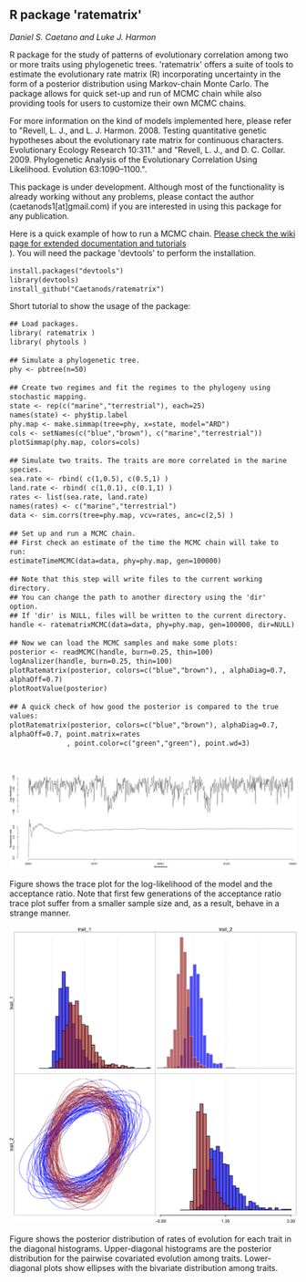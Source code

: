 ## R package 'ratematrix'

*Daniel S. Caetano and Luke J. Harmon*

R package for the study of patterns of evolutionary correlation among two or more traits using phylogenetic trees. 'ratematrix' offers a suite of tools to estimate the evolutionary rate matrix (R) incorporating uncertainty in the form of a posterior distribution using Markov-chain Monte Carlo. The package allows for quick set-up and run of MCMC chain while also providing tools for users to customize their own MCMC chains.

For more information on the kind of models implemented here, please refer to "Revell, L. J., and L. J. Harmon. 2008. Testing quantitative genetic hypotheses about the evolutionary rate matrix for continuous characters. Evolutionary Ecology Research 10:311." and "Revell, L. J., and D. C. Collar. 2009. Phylogenetic Analysis of the Evolutionary Correlation Using Likelihood. Evolution 63:1090–1100.".

This package is under development. Although most of the functionality is already working without any problems, please contact the author (caetanods1[at]gmail.com) if you are interested in using this package for any publication.

Here is a quick example of how to run a MCMC chain. [Please check the wiki page for extended documentation and tutorials](https://github.com/Caetanods/ratematrix/wiki/Home)<br/>). You will need the package 'devtools' to perform the installation.
```
install.packages("devtools")
library(devtools)
install_github("Caetanods/ratematrix")
```

Short tutorial to show the usage of the package:
```
## Load packages.
library( ratematrix )
library( phytools )

## Simulate a phylogenetic tree.
phy <- pbtree(n=50)

## Create two regimes and fit the regimes to the phylogeny using stochastic mapping.
state <- rep(c("marine","terrestrial"), each=25)
names(state) <- phy$tip.label
phy.map <- make.simmap(tree=phy, x=state, model="ARD")
cols <- setNames(c("blue","brown"), c("marine","terrestrial"))
plotSimmap(phy.map, colors=cols)

## Simulate two traits. The traits are more correlated in the marine species.
sea.rate <- rbind( c(1,0.5), c(0.5,1) )
land.rate <- rbind( c(1,0.1), c(0.1,1) )
rates <- list(sea.rate, land.rate)
names(rates) <- c("marine","terrestrial")
data <- sim.corrs(tree=phy.map, vcv=rates, anc=c(2,5) )

## Set up and run a MCMC chain.
## First check an estimate of the time the MCMC chain will take to run:
estimateTimeMCMC(data=data, phy=phy.map, gen=100000)

## Note that this step will write files to the current working directory.
## You can change the path to another directory using the 'dir' option.
## If 'dir' is NULL, files will be written to the current directory.
handle <- ratematrixMCMC(data=data, phy=phy.map, gen=100000, dir=NULL)

## Now we can load the MCMC samples and make some plots:
posterior <- readMCMC(handle, burn=0.25, thin=100)
logAnalizer(handle, burn=0.25, thin=100)
plotRatematrix(posterior, colors=c("blue","brown"), , alphaDiag=0.7, alphaOff=0.7)
plotRootValue(posterior)

## A quick check of how good the posterior is compared to the true values:
plotRatematrix(posterior, colors=c("blue","brown"), alphaDiag=0.7, alphaOff=0.7, point.matrix=rates
              , point.color=c("green","green"), point.wd=3)
```
<br><br>
![ ](trace_plot.png)
<br><br>
Figure shows the trace plot for the log-likelihood of the model and the acceptance ratio. Note that first few generations of the acceptance ratio trace plot suffer from a smaller sample size and, as a result, behave in a strange manner.
<br><br>
![ ](example.png)
<br><br>
Figure shows the posterior distribution of rates of evolution for each trait in the diagonal histograms. Upper-diagonal histograms are the posterior distribution for the pairwise covariated evolution among traits. Lower-diagonal plots show ellipses with the bivariate distribution among traits.

